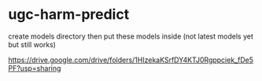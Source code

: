 # ugc-harm-predict

create models directory then put these models inside (not latest models yet but still works)

https://drive.google.com/drive/folders/1HIzekaKSrfDY4KTJ0Rgppciek_fDe5PF?usp=sharing
